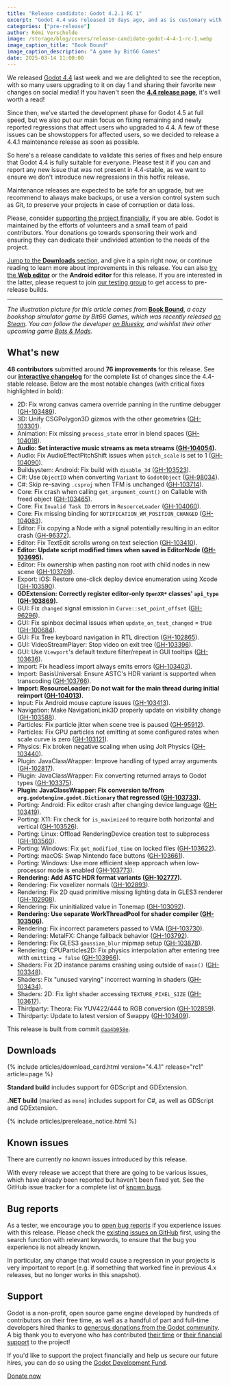 ```yaml
---
title: "Release candidate: Godot 4.2.1 RC 1"
excerpt: "Godot 4.4 was released 10 days ago, and as is customary with such major feature updates, we have a late harvest of regression fixes to offer!"
categories: ["pre-release"]
author: Rémi Verschelde
image: /storage/blog/covers/release-candidate-godot-4-4-1-rc-1.webp
image_caption_title: "Book Bound"
image_caption_description: "A game by Bit66 Games"
date: 2025-03-14 11:00:00
---
```


We released [Godot 4.4](/releases/4.4/) last week and we are delighted to see the reception, with so many users upgrading to it on day 1 and sharing their favorite new changes on social media! If you haven't seen the [**4.4 release page**](/releases/4.4/), it's well worth a read!

Since then, we've started the development phase for Godot 4.5 at full speed, but we also put our main focus on fixing remaining and newly reported regressions that affect users who upgraded to 4.4. A few of these issues can be showstoppers for affected users, so we decided to release a 4.4.1 maintenance release as soon as possible.

So here's a release candidate to validate this series of fixes and help ensure that Godot 4.4 is fully suitable for everyone. Please test it if you can and report any new issue that was not present in 4.4-stable, as we want to ensure we don't introduce new regressions in this hotfix release.

Maintenance releases are expected to be safe for an upgrade, but we recommend to always make backups, or use a version control system such as Git, to preserve your projects in case of corruption or data loss.

Please, consider [supporting the project financially](#support), if you are able. Godot is maintained by the efforts of volunteers and a small team of paid contributors. Your donations go towards sponsoring their work and ensuring they can dedicate their undivided attention to the needs of the project.

[Jump to the **Downloads** section](#downloads), and give it a spin right now, or continue reading to learn more about improvements in this release. You can also [try the **Web editor**](https://editor.godotengine.org/releases/4.4.1.rc1/) or the **Android editor** for this release. If you are interested in the latter, please request to join [our testing group](https://groups.google.com/g/godot-testers) to get access to pre-release builds.

-----

*The illustration picture for this article comes from* [**Book Bound**](https://store.steampowered.com/app/3320800/Book_Bound/?curator_clanid=41324400), *a cozy bookshop simulator game by Bit66 Games, which was recently released [on Steam](https://store.steampowered.com/app/3320800/Book_Bound/?curator_clanid=41324400). You can follow the developer [on Bluesky](https://bsky.app/profile/bit66.bsky.social), and wishlist their other upcoming game [Bots & Mods](https://store.steampowered.com/app/2830960/Bots__Mods/?curator_clanid=41324400).*

## What's new

**48 contributors** submitted around **76 improvements** for this release. See our [**interactive changelog**](https://godotengine.github.io/godot-interactive-changelog/#4.4.1-rc1) for the complete list of changes since the 4.4-stable release. Below are the most notable changes (with critical fixes highlighted in bold):

- 2D: Fix wrong canvas camera override panning in the runtime debugger ([GH-103489](https://github.com/godotengine/godot/pull/103489)).
- 3D: Unify CSGPolygon3D gizmos with the other geometries ([GH-103301](https://github.com/godotengine/godot/pull/103301)).
- Animation: Fix missing `process_state` error in blend spaces ([GH-104018](https://github.com/godotengine/godot/pull/104018)).
- **Audio: Set interactive music streams as meta streams ([GH-104054](https://github.com/godotengine/godot/pull/104054)).**
- Audio: Fix AudioEffectPitchShift issues when `pitch_scale` is set to 1 ([GH-104090](https://github.com/godotengine/godot/pull/104090)).
- Buildsystem: Android: Fix build with `disable_3d` ([GH-103523](https://github.com/godotengine/godot/pull/103523)).
- C#: Use `ObjectID` when converting `Variant` to `GodotObject` ([GH-98034](https://github.com/godotengine/godot/pull/98034)).
- C#: Skip re-saving `.csproj` when TFM is unchanged ([GH-103714](https://github.com/godotengine/godot/pull/103714)).
- Core: Fix crash when calling `get_argument_count()` on Callable with freed object ([GH-103465](https://github.com/godotengine/godot/pull/103465)).
- Core: Fix `Invalid Task ID` errors in `ResourceLoader` ([GH-104060](https://github.com/godotengine/godot/pull/104060)).
- Core: Fix missing binding for `NOTIFICATION_WM_POSITION_CHANGED` ([GH-104083](https://github.com/godotengine/godot/pull/104083)).
- Editor: Fix copying a Node with a signal potentially resulting in an editor crash ([GH-96372](https://github.com/godotengine/godot/pull/96372)).
- Editor: Fix TextEdit scrolls wrong on text selection ([GH-103410](https://github.com/godotengine/godot/pull/103410)).
- **Editor: Update script modified times when saved in EditorNode ([GH-103695](https://github.com/godotengine/godot/pull/103695)).**
- Editor: Fix ownership when pasting non root with child nodes in new scene ([GH-103769](https://github.com/godotengine/godot/pull/103769)).
- Export: iOS: Restore one-click deploy device enumeration using Xcode ([GH-103590](https://github.com/godotengine/godot/pull/103590)).
- **GDExtension: Correctly register editor-only `OpenXR*` classes' `api_type` ([GH-103869](https://github.com/godotengine/godot/pull/103869)).**
- GUI: Fix `changed` signal emission in `Curve::set_point_offset` ([GH-96296](https://github.com/godotengine/godot/pull/96296)).
- GUI: Fix spinbox decimal issues when `update_on_text_changed` = true ([GH-100684](https://github.com/godotengine/godot/pull/100684)).
- GUI: Fix Tree keyboard navigation in RTL direction ([GH-102865](https://github.com/godotengine/godot/pull/102865)).
- GUI: VideoStreamPlayer: Stop video on exit tree ([GH-103396](https://github.com/godotengine/godot/pull/103396)).
- GUI: Use `Viewport`'s default texture filter/repeat in GUI tooltips ([GH-103636](https://github.com/godotengine/godot/pull/103636)).
- Import: Fix headless import always emits errors ([GH-103403](https://github.com/godotengine/godot/pull/103403)).
- Import: BasisUniversal: Ensure ASTC's HDR variant is supported when transcoding ([GH-103766](https://github.com/godotengine/godot/pull/103766)).
- **Import: ResourceLoader: Do not wait for the main thread during initial reimport ([GH-104013](https://github.com/godotengine/godot/pull/104013)).**
- Input: Fix Android mouse capture issues ([GH-103413](https://github.com/godotengine/godot/pull/103413)).
- Navigation: Make NavigationLink3D properly update on visibility change ([GH-103588](https://github.com/godotengine/godot/pull/103588)).
- Particles: Fix particle jitter when scene tree is paused ([GH-95912](https://github.com/godotengine/godot/pull/95912)).
- Particles: Fix GPU particles not emitting at some configured rates when scale curve is zero ([GH-103121](https://github.com/godotengine/godot/pull/103121)).
- Physics: Fix broken negative scaling when using Jolt Physics ([GH-103440](https://github.com/godotengine/godot/pull/103440)).
- Plugin: JavaClassWrapper: Improve handling of typed array arguments ([GH-102817](https://github.com/godotengine/godot/pull/102817)).
- Plugin: JavaClassWrapper: Fix converting returned arrays to Godot types ([GH-103375](https://github.com/godotengine/godot/pull/103375)).
- **Plugin: JavaClassWrapper: Fix conversion to/from `org.godotengine.godot.Dictionary` that regressed ([GH-103733](https://github.com/godotengine/godot/pull/103733)).**
- Porting: Android: Fix editor crash after changing device language ([GH-103419](https://github.com/godotengine/godot/pull/103419)).
- Porting: X11: Fix check for `is_maximized` to require both horizontal and vertical ([GH-103526](https://github.com/godotengine/godot/pull/103526)).
- Porting: Linux: Offload RenderingDevice creation test to subprocess ([GH-103560](https://github.com/godotengine/godot/pull/103560)).
- Porting: Windows: Fix `get_modified_time` on locked files ([GH-103622](https://github.com/godotengine/godot/pull/103622)).
- Porting: macOS: Swap Nintendo face buttons ([GH-103661](https://github.com/godotengine/godot/pull/103661)).
- Porting: Windows: Use more efficient sleep approach when low-processor mode is enabled ([GH-103773](https://github.com/godotengine/godot/pull/103773)).
- **Rendering: Add ASTC HDR format variants ([GH-102777](https://github.com/godotengine/godot/pull/102777)).**
- Rendering: Fix voxelizer normals ([GH-102893](https://github.com/godotengine/godot/pull/102893)).
- Rendering: Fix 2D quad primitive missing lighting data in GLES3 renderer ([GH-102908](https://github.com/godotengine/godot/pull/102908)).
- Rendering: Fix uninitialized value in Tonemap ([GH-103092](https://github.com/godotengine/godot/pull/103092)).
- **Rendering: Use separate WorkThreadPool for shader compiler ([GH-103506](https://github.com/godotengine/godot/pull/103506)).**
- Rendering: Fix incorrect parameters passed to VMA ([GH-103730](https://github.com/godotengine/godot/pull/103730)).
- Rendering: MetalFX: Change fallback behavior ([GH-103792](https://github.com/godotengine/godot/pull/103792)).
- Rendering: Fix GLES3 `gaussian_blur` mipmap setup ([GH-103878](https://github.com/godotengine/godot/pull/103878)).
- Rendering: CPUParticles2D: Fix physics interpolation after entering tree with `emitting = false` ([GH-103966](https://github.com/godotengine/godot/pull/103966)).
- Shaders: Fix 2D instance params crashing using outside of `main()` ([GH-103348](https://github.com/godotengine/godot/pull/103348)).
- Shaders: Fix "unused varying" incorrect warning in shaders ([GH-103434](https://github.com/godotengine/godot/pull/103434)).
- Shaders: 2D: Fix light shader accessing `TEXTURE_PIXEL_SIZE` ([GH-103617](https://github.com/godotengine/godot/pull/103617)).
- Thirdparty: Theora: Fix YUV422/444 to RGB conversion ([GH-102859](https://github.com/godotengine/godot/pull/102859)).
- Thirdparty: Update to latest version of Swappy ([GH-103409](https://github.com/godotengine/godot/pull/103409)).

This release is built from commit [`daa4b058e`](https://github.com/godotengine/godot/commit/daa4b058ee9272dd4ee9033bb093afb21ad558b7).

## Downloads

{% include articles/download_card.html version="4.4.1" release="rc1" article=page %}

**Standard build** includes support for GDScript and GDExtension.

**.NET build** (marked as `mono`) includes support for C#, as well as GDScript and GDExtension.

{% include articles/prerelease_notice.html %}

## Known issues

There are currently no known issues introduced by this release.

With every release we accept that there are going to be various issues, which have already been reported but haven't been fixed yet. See the GitHub issue tracker for a complete list of [known bugs](https://github.com/godotengine/godot/issues?q=is%3Aissue+is%3Aopen+label%3Abug+).

## Bug reports

As a tester, we encourage you to [open bug reports](https://github.com/godotengine/godot/issues) if you experience issues with this release. Please check the [existing issues on GitHub](https://github.com/godotengine/godot/issues) first, using the search function with relevant keywords, to ensure that the bug you experience is not already known.

In particular, any change that would cause a regression in your projects is very important to report (e.g. if something that worked fine in previous 4.x releases, but no longer works in this snapshot).

## Support

Godot is a non-profit, open source game engine developed by hundreds of contributors on their free time, as well as a handful of part and full-time developers hired thanks to [generous donations from the Godot community](https://fund.godotengine.org/). A big thank you to everyone who has contributed [their time](https://github.com/godotengine/godot/blob/master/AUTHORS.md) or [their financial support](https://github.com/godotengine/godot/blob/master/DONORS.md) to the project!

If you'd like to support the project financially and help us secure our future hires, you can do so using the [Godot Development Fund](https://fund.godotengine.org/).

<a class="btn" href="https://fund.godotengine.org/">Donate now</a>
